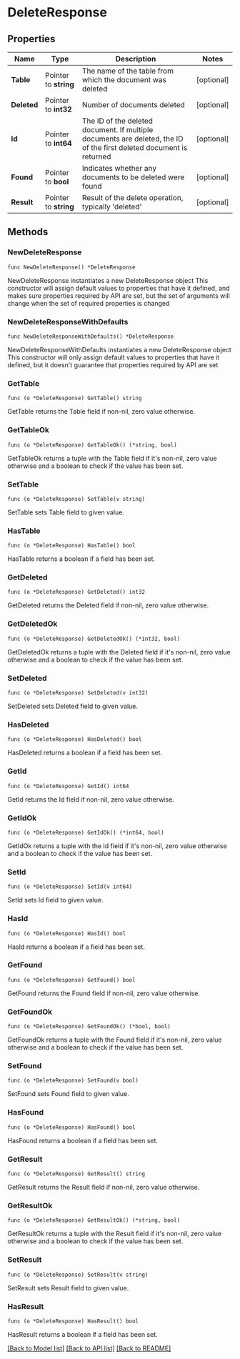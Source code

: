 # DeleteResponse

## Properties

Name | Type | Description | Notes
------------ | ------------- | ------------- | -------------
**Table** | Pointer to **string** | The name of the table from which the document was deleted | [optional] 
**Deleted** | Pointer to **int32** | Number of documents deleted | [optional] 
**Id** | Pointer to **int64** | The ID of the deleted document. If multiple documents are deleted, the ID of the first deleted document is returned | [optional] 
**Found** | Pointer to **bool** | Indicates whether any documents to be deleted were found | [optional] 
**Result** | Pointer to **string** | Result of the delete operation, typically &#39;deleted&#39; | [optional] 

## Methods

### NewDeleteResponse

`func NewDeleteResponse() *DeleteResponse`

NewDeleteResponse instantiates a new DeleteResponse object
This constructor will assign default values to properties that have it defined,
and makes sure properties required by API are set, but the set of arguments
will change when the set of required properties is changed

### NewDeleteResponseWithDefaults

`func NewDeleteResponseWithDefaults() *DeleteResponse`

NewDeleteResponseWithDefaults instantiates a new DeleteResponse object
This constructor will only assign default values to properties that have it defined,
but it doesn't guarantee that properties required by API are set

### GetTable

`func (o *DeleteResponse) GetTable() string`

GetTable returns the Table field if non-nil, zero value otherwise.

### GetTableOk

`func (o *DeleteResponse) GetTableOk() (*string, bool)`

GetTableOk returns a tuple with the Table field if it's non-nil, zero value otherwise
and a boolean to check if the value has been set.

### SetTable

`func (o *DeleteResponse) SetTable(v string)`

SetTable sets Table field to given value.

### HasTable

`func (o *DeleteResponse) HasTable() bool`

HasTable returns a boolean if a field has been set.

### GetDeleted

`func (o *DeleteResponse) GetDeleted() int32`

GetDeleted returns the Deleted field if non-nil, zero value otherwise.

### GetDeletedOk

`func (o *DeleteResponse) GetDeletedOk() (*int32, bool)`

GetDeletedOk returns a tuple with the Deleted field if it's non-nil, zero value otherwise
and a boolean to check if the value has been set.

### SetDeleted

`func (o *DeleteResponse) SetDeleted(v int32)`

SetDeleted sets Deleted field to given value.

### HasDeleted

`func (o *DeleteResponse) HasDeleted() bool`

HasDeleted returns a boolean if a field has been set.

### GetId

`func (o *DeleteResponse) GetId() int64`

GetId returns the Id field if non-nil, zero value otherwise.

### GetIdOk

`func (o *DeleteResponse) GetIdOk() (*int64, bool)`

GetIdOk returns a tuple with the Id field if it's non-nil, zero value otherwise
and a boolean to check if the value has been set.

### SetId

`func (o *DeleteResponse) SetId(v int64)`

SetId sets Id field to given value.

### HasId

`func (o *DeleteResponse) HasId() bool`

HasId returns a boolean if a field has been set.

### GetFound

`func (o *DeleteResponse) GetFound() bool`

GetFound returns the Found field if non-nil, zero value otherwise.

### GetFoundOk

`func (o *DeleteResponse) GetFoundOk() (*bool, bool)`

GetFoundOk returns a tuple with the Found field if it's non-nil, zero value otherwise
and a boolean to check if the value has been set.

### SetFound

`func (o *DeleteResponse) SetFound(v bool)`

SetFound sets Found field to given value.

### HasFound

`func (o *DeleteResponse) HasFound() bool`

HasFound returns a boolean if a field has been set.

### GetResult

`func (o *DeleteResponse) GetResult() string`

GetResult returns the Result field if non-nil, zero value otherwise.

### GetResultOk

`func (o *DeleteResponse) GetResultOk() (*string, bool)`

GetResultOk returns a tuple with the Result field if it's non-nil, zero value otherwise
and a boolean to check if the value has been set.

### SetResult

`func (o *DeleteResponse) SetResult(v string)`

SetResult sets Result field to given value.

### HasResult

`func (o *DeleteResponse) HasResult() bool`

HasResult returns a boolean if a field has been set.


[[Back to Model list]](../README.md#documentation-for-models) [[Back to API list]](../README.md#documentation-for-api-endpoints) [[Back to README]](../README.md)


